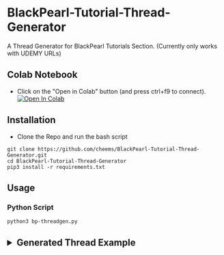 # BlackPearl-Tutorial-Thread-Generator
 A Thread Generator for BlackPearl Tutorials Section. (Currently only works with UDEMY URLs)

## Colab Notebook
- Click on the "Open in Colab" button (and press ctrl+f9 to connect).
<br><a href="https://colab.research.google.com/github/cheems/GDIndex/blob/master/template/GDIndex_Code_Generator_with_rclone_credentials.ipynb" target="_blank"><img src="https://colab.research.google.com/assets/colab-badge.svg" alt="Open In Colab"/></a>
  

## Installation
- Clone the Repo and run the bash script
```
git clone https://github.com/cheems/BlackPearl-Tutorial-Thread-Generator.git
cd BlackPearl-Tutorial-Thread-Generator
pip3 install -r requirements.txt
```

## Usage

### Python Script

`python3 bp-threadgen.py`

<h2><details>
<summary>Generated Thread Example</summary>

![Screenshot](https://raw.githubusercontent.com/cheems/BlackPearl-Tutorial-Thread-Generator/master/src/Screenshot.jpg)

</details></h2>
